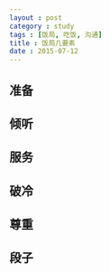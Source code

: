 ```yaml
---
layout : post
category : study
tags : [饭局, 吃饭, 沟通]
title : 饭局几要素
date : 2015-07-12
---
```


## 准备
## 倾听
## 服务
## 破冷
## 尊重
## 段子
